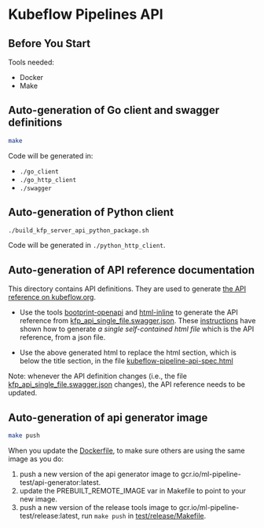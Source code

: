 # Kubeflow Pipelines API

## Before You Start

Tools needed:

* Docker
* Make

## Auto-generation of Go client and swagger definitions

```bash
make
```

Code will be generated in:

* `./go_client`
* `./go_http_client`
* `./swagger`

## Auto-generation of Python client

```bash
./build_kfp_server_api_python_package.sh
```

Code will be generated in `./python_http_client`.

## Auto-generation of API reference documentation

This directory contains API definitions. They are used to generate [the API reference on kubeflow.org](https://www.kubeflow.org/docs/pipelines/reference/api/kubeflow-pipeline-api-spec/).

* Use the tools [bootprint-openapi](https://github.com/bootprint/bootprint-monorepo/tree/master/packages/bootprint-openapi) and [html-inline](https://github.com/substack/html-inline) to generate the API reference from [kfp_api_single_file.swagger.json](https://github.com/kubeflow/pipelines/blob/master/backend/api/swagger/kfp_api_single_file.swagger.json). These [instructions](https://github.com/bootprint/bootprint-monorepo/tree/master/packages/bootprint-openapi#bootprint-openapi) have shown how to generate *a single self-contained html file* which is the API reference, from a json file.

* Use the above generated html to replace the html section, which is below the title section, in the file [kubeflow-pipeline-api-spec.html](https://github.com/kubeflow/website/blob/master/content/en/docs/pipelines/reference/api/kubeflow-pipeline-api-spec.html)

Note: whenever the API definition changes (i.e., the file [kfp_api_single_file.swagger.json](https://github.com/kubeflow/pipelines/blob/master/backend/api/swagger/kfp_api_single_file.swagger.json) changes), the API reference needs to be updated.

## Auto-generation of api generator image

```bash
make push
```

When you update the [Dockerfile](`./Dockerfile`), to make sure others are using the same image as you do:

1. push a new version of the api generator image to gcr.io/ml-pipeline-test/api-generator:latest.
2. update the PREBUILT_REMOTE_IMAGE var in Makefile to point to your new image.
3. push a new version of the release tools image to gcr.io/ml-pipeline-test/release:latest, run `make push` in [test/release/Makefile](../../test/release/Makefile).
